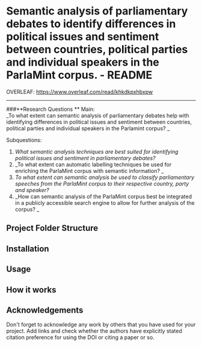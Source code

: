 # Semantic analysis of parliamentary debates to identify differences in political issues and sentiment between countries, political parties and individual speakers in the ParlaMint corpus. - README

OVERLEAF: https://www.overleaf.com/read/khkdkpxhbxpw

---

###**Research Questions  **
Main:   
_To what extent can semantic analysis of parliamentary debates help with identifying differences in political issues and sentiment between countries, political parties and individual speakers in the Parlamint corpus?  _

Subquestions:
1)	_What semantic analysis techniques are best suited for identifying political issues and sentiment in parliamentary debates?_   
2)	_To what extent can automatic labelling techniques be used for enriching the ParlaMint corpus with semantic information? _ 
3)	_To what extent can semantic analysis be used to classify parliamentary speeches from the ParlaMint corpus to their respective country, party and speaker?_   
4)	_How can semantic analysis of the ParlaMint corpus best be integrated in a publicly accessible search engine to allow for further analysis of the corpus? _  


## Project Folder Structure

## Installation

## Usage

## How it works

## Acknowledgements

Don't forget to acknowledge any work by others that you have used for your project. Add links and check whether the authors have explicitly stated citation preference for using the DOI or citing a paper or so. 


